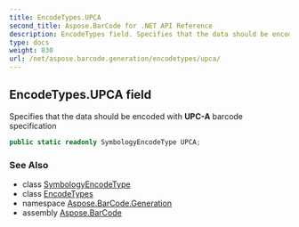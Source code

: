 ```yaml
---
title: EncodeTypes.UPCA
second_title: Aspose.BarCode for .NET API Reference
description: EncodeTypes field. Specifies that the data should be encoded with UPCA barcode specification
type: docs
weight: 830
url: /net/aspose.barcode.generation/encodetypes/upca/
---
```

## EncodeTypes.UPCA field

Specifies that the data should be encoded with **UPC-A** barcode specification

```csharp
public static readonly SymbologyEncodeType UPCA;
```

### See Also

* class [SymbologyEncodeType](../../symbologyencodetype/)
* class [EncodeTypes](../)
* namespace [Aspose.BarCode.Generation](../../../aspose.barcode.generation/)
* assembly [Aspose.BarCode](../../../)


